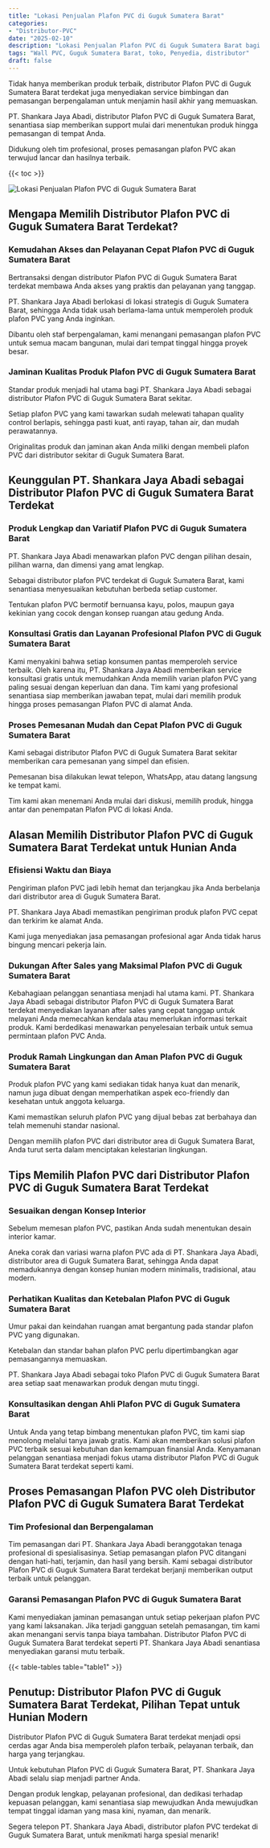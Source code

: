 ```yaml
---
title: "Lokasi Penjualan Plafon PVC di Guguk Sumatera Barat"
categories: 
- "Distributor-PVC"
date: "2025-02-10"
description: "Lokasi Penjualan Plafon PVC di Guguk Sumatera Barat bagi tempat tinggal, kantor, dan toko. Produk berkualitas, beragam motif, variasi warna elegan, dengan jasa penempatan ditangani oleh teknisi berpengalaman serta kepastian resmi!|Layanan penjualan Plafon PVC di Guguk Sumatera Barat bagi kebutuhan tempat tinggal, perkantoran, maupun ritel, beserta panel berkualitas dan pemasangan oleh teknisi profesional serta garansi resmi.|Alternatif Plafon PVC di Guguk Sumatera Barat yang terbukti bagi tempat tinggal, office, dan gerai, bersama produk berkualitas dan instalasi dikerjakan oleh tenaga ahli berpengalaman serta jaminan resmi.|Penjualan Plafon PVC di Guguk Sumatera Barat untuk tempat tinggal, office, serta toko, dengan material unggulan dan penempatan dikerjakan oleh teknisi profesional, lengkap beserta jaminan resmi.}"
tags: "Wall PVC, Guguk Sumatera Barat, toko, Penyedia, distributor"
draft: false
---
```


Tidak hanya memberikan produk terbaik, distributor Plafon PVC di Guguk Sumatera Barat terdekat juga menyediakan service bimbingan dan pemasangan berpengalaman untuk menjamin hasil akhir yang memuaskan.

PT. Shankara Jaya Abadi, distributor Plafon PVC di Guguk Sumatera Barat, senantiasa siap memberikan support mulai dari menentukan produk hingga pemasangan di tempat Anda.

Didukung oleh tim profesional, proses pemasangan plafon PVC akan terwujud lancar dan hasilnya terbaik.

{{< toc >}}

![Lokasi Penjualan Plafon PVC di Guguk Sumatera Barat](/images/Distributor-PVC/Lokasi-Penjualan-Plafon-PVC-di-Guguk-Sumatera-Barat.png)


## Mengapa Memilih Distributor Plafon PVC di Guguk Sumatera Barat Terdekat?

### Kemudahan Akses dan Pelayanan Cepat Plafon PVC di Guguk Sumatera Barat

Bertransaksi dengan distributor Plafon PVC di Guguk Sumatera Barat terdekat membawa Anda akses yang praktis dan pelayanan yang tanggap.

PT. Shankara Jaya Abadi berlokasi di lokasi strategis di Guguk Sumatera Barat, sehingga Anda tidak usah berlama-lama untuk memperoleh produk plafon PVC yang Anda inginkan.

Dibantu oleh staf berpengalaman, kami menangani pemasangan plafon PVC untuk semua macam bangunan, mulai dari tempat tinggal hingga proyek besar.

### Jaminan Kualitas Produk Plafon PVC di Guguk Sumatera Barat

Standar produk menjadi hal utama bagi PT. Shankara Jaya Abadi sebagai distributor Plafon PVC di Guguk Sumatera Barat sekitar.

Setiap plafon PVC yang kami tawarkan sudah melewati tahapan quality control berlapis, sehingga pasti kuat, anti rayap, tahan air, dan mudah perawatannya.

Originalitas produk dan jaminan akan Anda miliki dengan membeli plafon PVC dari distributor sekitar di Guguk Sumatera Barat.

## Keunggulan PT. Shankara Jaya Abadi sebagai Distributor Plafon PVC di Guguk Sumatera Barat Terdekat

### Produk Lengkap dan Variatif Plafon PVC di Guguk Sumatera Barat

PT. Shankara Jaya Abadi menawarkan plafon PVC dengan pilihan desain, pilihan warna, dan dimensi yang amat lengkap.

Sebagai distributor plafon PVC terdekat di Guguk Sumatera Barat, kami senantiasa menyesuaikan kebutuhan berbeda setiap customer.

Tentukan plafon PVC bermotif bernuansa kayu, polos, maupun gaya kekinian yang cocok dengan konsep ruangan atau gedung Anda.

### Konsultasi Gratis dan Layanan Profesional Plafon PVC di Guguk Sumatera Barat

Kami menyakini bahwa setiap konsumen pantas memperoleh service terbaik. Oleh karena itu, PT. Shankara Jaya Abadi memberikan service konsultasi gratis untuk memudahkan Anda memilih varian plafon PVC yang paling sesuai dengan keperluan dan dana. Tim kami yang profesional senantiasa siap memberikan jawaban tepat, mulai dari memilih produk hingga proses pemasangan Plafon PVC di alamat Anda.

### Proses Pemesanan Mudah dan Cepat Plafon PVC di Guguk Sumatera Barat

Kami sebagai distributor Plafon PVC di Guguk Sumatera Barat sekitar memberikan cara pemesanan yang simpel dan efisien.

Pemesanan bisa dilakukan lewat telepon, WhatsApp, atau datang langsung ke tempat kami.

Tim kami akan menemani Anda mulai dari diskusi, memilih produk, hingga antar dan penempatan Plafon PVC di lokasi Anda.

## Alasan Memilih Distributor Plafon PVC di Guguk Sumatera Barat Terdekat untuk Hunian Anda

### Efisiensi Waktu dan Biaya

Pengiriman plafon PVC jadi lebih hemat dan terjangkau jika Anda berbelanja dari distributor area di Guguk Sumatera Barat.

PT. Shankara Jaya Abadi memastikan pengiriman produk plafon PVC cepat dan terkirim ke alamat Anda.

Kami juga menyediakan jasa pemasangan profesional agar Anda tidak harus bingung mencari pekerja lain.

### Dukungan After Sales yang Maksimal Plafon PVC di Guguk Sumatera Barat

Kebahagiaan pelanggan senantiasa menjadi hal utama kami. PT. Shankara Jaya Abadi sebagai distributor Plafon PVC di Guguk Sumatera Barat terdekat menyediakan layanan after sales yang cepat tanggap untuk melayani Anda memecahkan kendala atau memerlukan informasi terkait produk. Kami berdedikasi menawarkan penyelesaian terbaik untuk semua permintaan plafon PVC Anda.

### Produk Ramah Lingkungan dan Aman Plafon PVC di Guguk Sumatera Barat

Produk plafon PVC yang kami sediakan tidak hanya kuat dan menarik, namun juga dibuat dengan memperhatikan aspek eco-friendly dan kesehatan untuk anggota keluarga.

Kami memastikan seluruh plafon PVC yang dijual bebas zat berbahaya dan telah memenuhi standar nasional.

Dengan memilih plafon PVC dari distributor area di Guguk Sumatera Barat, Anda turut serta dalam menciptakan kelestarian lingkungan.

## Tips Memilih Plafon PVC dari Distributor Plafon PVC di Guguk Sumatera Barat Terdekat

### Sesuaikan dengan Konsep Interior

Sebelum memesan plafon PVC, pastikan Anda sudah menentukan desain interior kamar.

Aneka corak dan variasi warna plafon PVC ada di PT. Shankara Jaya Abadi, distributor area di Guguk Sumatera Barat, sehingga Anda dapat memadukannya dengan konsep hunian modern minimalis, tradisional, atau modern.

### Perhatikan Kualitas dan Ketebalan Plafon PVC di Guguk Sumatera Barat

Umur pakai dan keindahan ruangan amat bergantung pada standar plafon PVC yang digunakan.

Ketebalan dan standar bahan plafon PVC perlu dipertimbangkan agar pemasangannya memuaskan.

PT. Shankara Jaya Abadi sebagai toko Plafon PVC di Guguk Sumatera Barat area setiap saat menawarkan produk dengan mutu tinggi.

### Konsultasikan dengan Ahli Plafon PVC di Guguk Sumatera Barat

Untuk Anda yang tetap bimbang menentukan plafon PVC, tim kami siap menolong melalui tanya jawab gratis. Kami akan memberikan solusi plafon PVC terbaik sesuai kebutuhan dan kemampuan finansial Anda. Kenyamanan pelanggan senantiasa menjadi fokus utama distributor Plafon PVC di Guguk Sumatera Barat terdekat seperti kami.

## Proses Pemasangan Plafon PVC oleh Distributor Plafon PVC di Guguk Sumatera Barat Terdekat

### Tim Profesional dan Berpengalaman

Tim pemasangan dari PT. Shankara Jaya Abadi beranggotakan tenaga profesional di spesialisasinya. Setiap pemasangan plafon PVC ditangani dengan hati-hati, terjamin, dan hasil yang bersih. Kami sebagai distributor Plafon PVC di Guguk Sumatera Barat terdekat berjanji memberikan output terbaik untuk pelanggan.

### Garansi Pemasangan Plafon PVC di Guguk Sumatera Barat

Kami menyediakan jaminan pemasangan untuk setiap pekerjaan plafon PVC yang kami laksanakan. Jika terjadi gangguan setelah pemasangan, tim kami akan menangani servis tanpa biaya tambahan. Distributor Plafon PVC di Guguk Sumatera Barat terdekat seperti PT. Shankara Jaya Abadi senantiasa menyediakan garansi mutu terbaik.

{{< table-tables table="table1" >}}

## Penutup: Distributor Plafon PVC di Guguk Sumatera Barat Terdekat, Pilihan Tepat untuk Hunian Modern

Distributor Plafon PVC di Guguk Sumatera Barat terdekat menjadi opsi cerdas agar Anda bisa memperoleh plafon terbaik, pelayanan terbaik, dan harga yang terjangkau.

Untuk kebutuhan Plafon PVC di Guguk Sumatera Barat, PT. Shankara Jaya Abadi selalu siap menjadi partner Anda.

Dengan produk lengkap, pelayanan profesional, dan dedikasi terhadap kepuasan pelanggan, kami senantiasa siap mewujudkan Anda mewujudkan tempat tinggal idaman yang masa kini, nyaman, dan menarik.

Segera telepon PT. Shankara Jaya Abadi, distributor plafon PVC terdekat di Guguk Sumatera Barat, untuk menikmati harga spesial menarik!